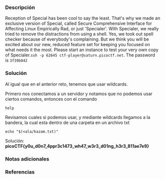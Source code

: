 
### Descripción 
Reception of Special has been cool to say the least. That's why we made an exclusive version of Special, called Secure Comprehensive Interface for Affecting Linux Empirically Rad, or just 'Specialer'. With Specialer, we really tried to remove the distractions from using a shell. Yes, we took out spell checker because of everybody's complaining. But we think you will be excited about our new, reduced feature set for keeping you focused on what needs it the most. Please start an instance to test your very own copy of Specialer.`ssh -p 62645 ctf-player@saturn.picoctf.net`. The password is `3f39b042`
### Solución
Al igual que en el anterior reto, tenemos que usar wildcards.

Primero nos conectamos a un servidor y notamos que no podemos usar ciertos comandos, entonces con el comando 

	help

Revisamos cuales si podemos usar, y mediante wildcards llegamos a la bandera, la cual esta dentro de una carpeta en un archivo txt

	echo "$(<ala/kazam.txt)"


Solución: **picoCTF{y0u_d0n7_4ppr3c1473_wh47_w3r3_d01ng_h3r3_811ae7e9}**
### Notas adicionales


### Referencias 

